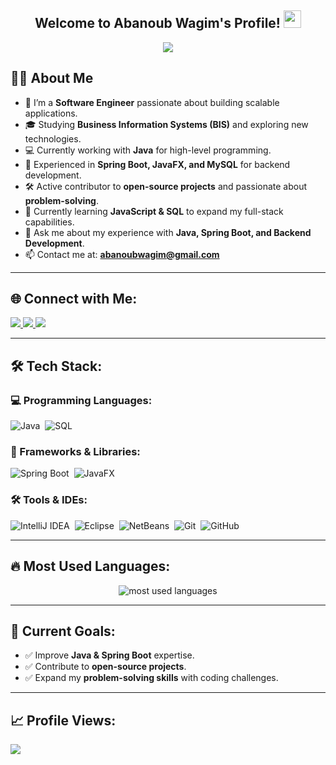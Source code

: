 <h2 align="center">
  Welcome to Abanoub Wagim's Profile!  
  <img src="https://media.giphy.com/media/hvRJCLFzcasrR4ia7z/giphy.gif" width="28">
</h2>

<!-- Typing SVG -->
<p align="center">
  <a href="https://github.com/DenverCoder1/readme-typing-svg">
    <img src="https://readme-typing-svg.demolab.com?font=Open+Sans&weight=600&size=30&pause=1000&color=2DA5F7&random=false&width=435&lines=Software+Engineer;Back-End Developer Java+Spring+Boot+Developer">
  </a>
</p> 

## 👨‍💻 About Me
- 🏢 I’m a **Software Engineer** passionate about building scalable applications.  
- 🎓 Studying **Business Information Systems (BIS)** and exploring new technologies.  
- 💻 Currently working with **Java** for high-level programming.  
- 🚀 Experienced in **Spring Boot, JavaFX, and MySQL** for backend development.  
- 🛠 Active contributor to **open-source projects** and passionate about **problem-solving**.  
- 🌱 Currently learning **JavaScript & SQL** to expand my full-stack capabilities.  
- 💬 Ask me about my experience with **Java, Spring Boot, and Backend Development**.  
- 📫 Contact me at: **abanoubwagim@gmail.com**  

---

## 🌐 Connect with Me:
<a href="https://linkedin.com/in/abanoubwagim" target="_blank">
  <img src="https://img.shields.io/badge/-Abanoub%20Wagim-0077B5?style=for-the-badge&logo=Linkedin&logoColor=white"/>
</a>
<a href="https://t.me/abanoubwagim" target="_blank">
  <img src="https://img.shields.io/badge/-Abanoub%20Wagim-0077B5?style=for-the-badge&logo=Telegram&logoColor=white"/>
</a>
<a href="https://www.hackerrank.com/profile/abanoubwagim" target="_blank">
  <img src="https://img.shields.io/badge/-Abanoub%20Wagim-0077B5?style=for-the-badge&logo=hackerrank&logoColor=white"/>
</a>

---

## 🛠 Tech Stack:
### **💻 Programming Languages:**  
![Java](https://img.shields.io/badge/-Java-05122A?style=flat&logo=java)&nbsp;
![SQL](https://img.shields.io/badge/-SQL-05122A?style=flat&logo=mysql)&nbsp;

### **🚀 Frameworks & Libraries:**  
![Spring Boot](https://img.shields.io/badge/-SpringBoot-05122A?style=flat&logo=Spring)&nbsp;
![JavaFX](https://img.shields.io/badge/-JavaFX-05122A?style=flat&logo=openjfx)&nbsp;

### **🛠 Tools & IDEs:**  
![IntelliJ IDEA](https://img.shields.io/badge/-IntelliJ%20IDEA-05122A?style=flat&logo=IntelliJ%20IDEA)&nbsp;
![Eclipse](https://img.shields.io/badge/-Eclipse-05122A?style=flat&logo=eclipse)&nbsp;
![NetBeans](https://img.shields.io/badge/-NetBeans-05122A?style=flat&logo=apache-netbeans-ide)&nbsp;
![Git](https://img.shields.io/badge/-Git-05122A?style=flat&logo=git)&nbsp;
![GitHub](https://img.shields.io/badge/-GitHub-05122A?style=flat&logo=github)&nbsp;

---


## 🔥 Most Used Languages:
<p align="center">
  <img src="https://github-readme-stats.vercel.app/api/top-langs?username=abanoubwagim&show_icons=true&locale=en&layout=compact&theme=radical" alt="most used languages" />
</p>

---

## 🎯 Current Goals:
- ✅ Improve **Java & Spring Boot** expertise. 
- ✅ Contribute to **open-source projects**.  
- ✅ Expand my **problem-solving skills** with coding challenges.  

---

## 📈 Profile Views:
<a href="https://komarev.com/ghpvc/?username=abanoubwagim&style=for-the-badge">
    <img src="https://komarev.com/ghpvc/?username=abanoubwagim&style=for-the-badge">
</a>
